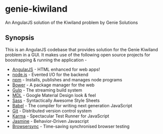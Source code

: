 # genie-kiwiland
An AngularJS solution of the Kiwiland problem by Genie Solutions

## Synopsis
This is an AngularJS codebase that provides solution for the Genie Kiwiland problem in a GUI. It makes use of the following open source projects for boostrapping & running the application - 

* [AngularJS] - HTML enhanced for web apps!
* [node.js] - Evented I/O for the backend
* [npm] - Installs, publishes and manages node programs
* [Bower] - A package manager for the web
* [Gulp] - The streaming build system
* [MDL] - Google Material Design look & feel 
* [Sass] - Syntactically Awesome Style Sheets
* [Babel] - The compiler for writing next generation JavaScript
* [Git] - Distributed version control system
* [Karma] - Spectacular Test Runner for JavaScript
* [Jasmine] - Behavior-Driven Javascript
* [Browsersync] - Time-saving synchronised browser testing

[AngularJS]: <http://angularjs.org>
[Gulp]: <http://gulpjs.com>
[MDL]: <https://getmdl.io/>
[node.js]: <http://nodejs.org>
[Bower]: https://bower.io/
[npm]: https://www.npmjs.com/
[Sass]: http://sass-lang.com/
[Babel]: https://babeljs.io/
[Git]: https://git-scm.com/
[Karma]: https://github.com/karma-runner/karma
[Jasmine]: https://jasmine.github.io/
[Browsersync]: https://www.browsersync.io/

